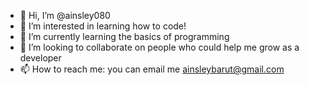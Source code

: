 - 👋 Hi, I’m @ainsley080
- 👀 I’m interested in learning how to code!
- 🌱 I’m currently learning the basics of programming
- 💞️ I’m looking to collaborate on people who could help me grow as a developer
- 📫 How to reach me: you can email me ainsleybarut@gmail.com 

<!---
ainsley080/ainsley080 is a ✨ special ✨ repository because its `README.md` (this file) appears on your GitHub profile.
You can click the Preview link to take a look at your changes.
--->
